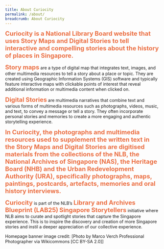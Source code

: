 ```yaml
---
title: About Curiocity
permalink: /about/
breadcrumb: About Curiocity
---
```

<span style="font-weight: 700; font-size: 20px; font-style: normal; color:#eb7044">Curiocity is a National Library Board website that uses Story Maps and Digital Stories to tell interactive and compelling stories about the history of places in Singapore.</span>

<span style="font-weight: 700; font-size: 20px; font-style: normal; color:#eb7044">Story maps</span> are a type of digital map that integrates text, images, and other multimedia resources to tell a story about a place or topic. They are created using Geographic Information Systems (GIS) software and typically feature interactive maps with clickable points of interest that reveal additional information or multimedia content when clicked on.

<span style="font-weight: 700; font-size: 20px; font-style: normal; color:#eb7044">Digital Stories</span> are multimedia narratives that combine text and various forms of multimedia resources such as photographs, videos, music, and text, to convey a message or tell a story. They often incorporate personal stories and memories to create a more engaging and authentic storytelling experience.

<span style="font-weight: 700; font-size: 20px; font-style: normal; color:#eb7044">In Curiocity, the photographs and multimedia resources used to supplement the written text in the Story Maps and Digital Stories are digitised materials from the collections of the NLB, the National Archives of Singapore (NAS), the Heritage Board (NHB) and the Urban Redevelopment Authority (URA), specifically photographs, maps, paintings, postcards, artefacts, memories and oral history interviews.</span>

<span style="font-weight: 700; font-size: 20px; font-style: normal; color:#eb7044">Curiocity</span> is part of the NLB’s <span style="font-weight: 700; font-size: 20px; font-style: normal; color:#eb7044">Library and Archives Blueprint (LAB25)</span> <span style="font-weight: 700; font-size: 20px; font-style: normal; color:#eb7044">Singapore Storytellers</span> initiative where NLB aims to curate and spotlight stories that capture the Singapore experience. This is to inspire the discovery and creation of more Singapore stories and instil a deeper appreciation of our collective experience.

Homepage banner image credit: [Photo by Marco Verch Professional Photographer via Wikicommons [CC BY-SA 2.0]]